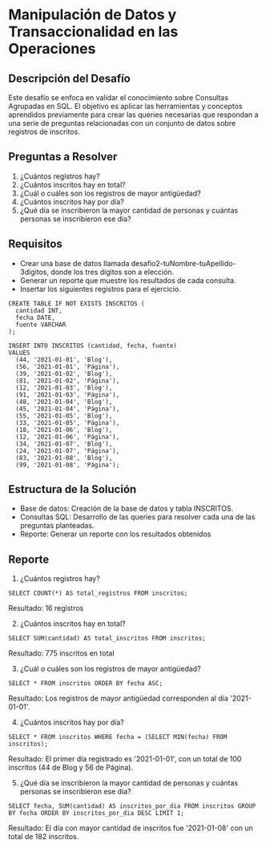 # Manipulación de Datos y Transaccionalidad en las Operaciones

## Descripción del Desafío
Este desafío se enfoca en validar el conocimiento sobre Consultas Agrupadas en SQL. El objetivo es aplicar las herramientas y conceptos aprendidos previamente para crear las queries necesarias que respondan a una serie de preguntas relacionadas con un conjunto de datos sobre registros de inscritos.
## Preguntas a Resolver
1. ¿Cuántos registros hay?
2. ¿Cuántos inscritos hay en total?
3. ¿Cuál o cuáles son los registros de mayor antigüedad?
4. ¿Cuántos inscritos hay por día?
5. ¿Qué día se inscribieron la mayor cantidad de personas y cuántas personas se inscribieron ese día?

## Requisitos
* Crear una base de datos llamada desafio2-tuNombre-tuApellido-3digitos, donde los tres dígitos son a elección.
* Generar un reporte que muestre los resultados de cada consulta.
* Insertar los siguientes registros para el ejercicio.

```
CREATE TABLE IF NOT EXISTS INSCRITOS (
  cantidad INT,
  fecha DATE,
  fuente VARCHAR
);

INSERT INTO INSCRITOS (cantidad, fecha, fuente)
VALUES 
  (44, '2021-01-01', 'Blog'),
  (56, '2021-01-01', 'Página'),
  (39, '2021-01-02', 'Blog'),
  (81, '2021-01-02', 'Página'),
  (12, '2021-01-03', 'Blog'),
  (91, '2021-01-03', 'Página'),
  (48, '2021-01-04', 'Blog'),
  (45, '2021-01-04', 'Página'),
  (55, '2021-01-05', 'Blog'),
  (33, '2021-01-05', 'Página'),
  (18, '2021-01-06', 'Blog'),
  (12, '2021-01-06', 'Página'),
  (34, '2021-01-07', 'Blog'),
  (24, '2021-01-07', 'Página'),
  (83, '2021-01-08', 'Blog'),
  (99, '2021-01-08', 'Página');
```

## Estructura de la Solución
* Base de datos: Creación de la base de datos y tabla INSCRITOS.
* Consultas SQL: Desarrollo de las queries para resolver cada una de las preguntas planteadas.
* Reporte: Generar un reporte con los resultados obtenidos

## Reporte
1. ¿Cuántos registros hay?
```
SELECT COUNT(*) AS total_registros FROM inscritos;
```
Resultado: 16 registros

2. ¿Cuántos inscritos hay en total?
```
SELECT SUM(cantidad) AS total_inscritos FROM inscritos;
```
Resultado: 775 inscritos en total

3. ¿Cuál o cuáles son los registros de mayor antigüedad?
```
SELECT * FROM inscritos ORDER BY fecha ASC;
```
Resultado: Los registros de mayor antigüedad corresponden al día '2021-01-01'.

4. ¿Cuántos inscritos hay por día?
```
SELECT * FROM inscritos WHERE fecha = (SELECT MIN(fecha) FROM inscritos);
```
Resultado: El primer día registrado es '2021-01-01', con un total de 100 inscritos (44 de Blog y 56 de Página).

5. ¿Qué día se inscribieron la mayor cantidad de personas y cuántas personas se inscribieron ese día?
```
SELECT fecha, SUM(cantidad) AS inscritos_por_dia FROM inscritos GROUP BY fecha ORDER BY inscritos_por_dia DESC LIMIT 1;
```
Resultado: El día con mayor cantidad de inscritos fue '2021-01-08' con un total de 182 inscritos.
